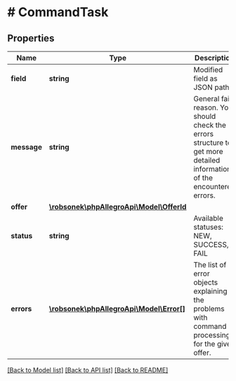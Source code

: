 # # CommandTask

## Properties

Name | Type | Description | Notes
------------ | ------------- | ------------- | -------------
**field** | **string** | Modified field as JSON path. | [optional]
**message** | **string** | General fail reason. You should check the errors structure to get more detailed information of the encountered errors. | [optional]
**offer** | [**\robsonek\phpAllegroApi\Model\OfferId**](OfferId.md) |  | [optional]
**status** | **string** | Available statuses: NEW, SUCCESS, FAIL | [optional]
**errors** | [**\robsonek\phpAllegroApi\Model\Error[]**](Error.md) | The list of error objects explaining the problems with command processing for the given offer. | [optional]

[[Back to Model list]](../../README.md#models) [[Back to API list]](../../README.md#endpoints) [[Back to README]](../../README.md)
